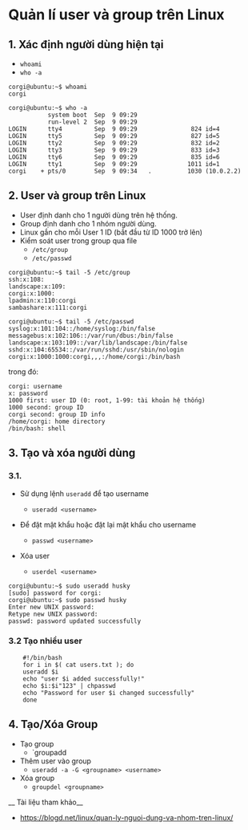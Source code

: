 # Quản lí user và group trên Linux
## 1. Xác định người dùng hiện tại 
- `whoami`
- `who -a`

```
corgi@ubuntu:~$ whoami
corgi

```
```
corgi@ubuntu:~$ who -a
           system boot  Sep  9 09:29
           run-level 2  Sep  9 09:29
LOGIN      tty4         Sep  9 09:29               824 id=4
LOGIN      tty5         Sep  9 09:29               827 id=5
LOGIN      tty2         Sep  9 09:29               832 id=2
LOGIN      tty3         Sep  9 09:29               833 id=3
LOGIN      tty6         Sep  9 09:29               835 id=6
LOGIN      tty1         Sep  9 09:29              1011 id=1
corgi    + pts/0        Sep  9 09:34   .          1030 (10.0.2.2)
```
## 2. User và group trên Linux
- User định danh cho 1 người dùng trên hệ thống. 
- Group định danh cho 1 nhóm người dùng.
- Linux gắn cho mỗi User 1 ID (bắt đầu từ ID 1000 trở lên)
- Kiểm soát user trong group qua file
  + `/etc/group`
  + `/etc/passwd`

```
corgi@ubuntu:~$ tail -5 /etc/group
ssh:x:108:
landscape:x:109:
corgi:x:1000:
lpadmin:x:110:corgi
sambashare:x:111:corgi

corgi@ubuntu:~$ tail -5 /etc/passwd
syslog:x:101:104::/home/syslog:/bin/false
messagebus:x:102:106::/var/run/dbus:/bin/false
landscape:x:103:109::/var/lib/landscape:/bin/false
sshd:x:104:65534::/var/run/sshd:/usr/sbin/nologin
corgi:x:1000:1000:corgi,,,:/home/corgi:/bin/bash
```

trong đó:

```
corgi: username
x: password
1000 first: user ID (0: root, 1-99: tài khoản hệ thống)
1000 second: group ID
corgi second: group ID info
/home/corgi: home directory 
/bin/bash: shell
```

## 3. Tạo và xóa người dùng
### 3.1.
- Sử dụng lệnh `useradd` để tạo username

  + `useradd <username>`

- Để đặt mật khẩu hoặc đặt lại mật khẩu cho username

  + `passwd <username>`

- Xóa user
  + `userdel <username>`

```
corgi@ubuntu:~$ sudo useradd husky
[sudo] password for corgi: 
corgi@ubuntu:~$ sudo passwd husky
Enter new UNIX password: 
Retype new UNIX password: 
passwd: password updated successfully
```

### 3.2 Tạo nhiều user

```
    #!/bin/bash
    for i in $( cat users.txt ); do
    useradd $i
    echo "user $i added successfully!"
    echo $i:$i"123" | chpasswd
    echo "Password for user $i changed successfully"
    done
```


## 4. Tạo/Xóa Group
- Tạo group
  + `groupadd <groupname>
- Thêm user vào group
  + `useradd -a -G <groupname> <username>`
- Xóa group 
  + `groupdel <groupname>`
 
 __ Tài liệu tham khảo__
 - https://blogd.net/linux/quan-ly-nguoi-dung-va-nhom-tren-linux/ 
  


